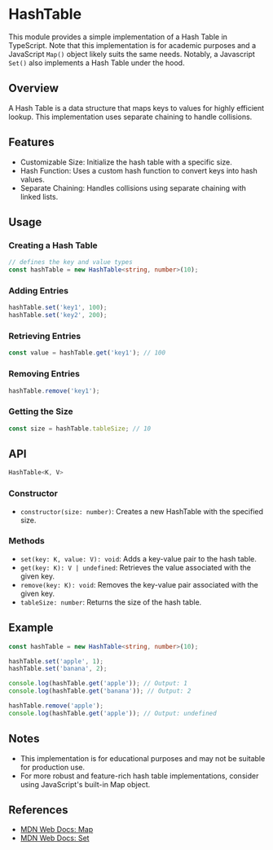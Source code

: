 # HashTable
This module provides a simple implementation of a Hash Table in TypeScript. Note that this implementation is for academic purposes and a JavaScript `Map()` object likely suits the same needs. Notably, a Javascript `Set()` also implements a Hash Table under the hood.

## Overview
A Hash Table is a data structure that maps keys to values for highly efficient lookup. This implementation uses separate chaining to handle collisions.

## Features
- Customizable Size: Initialize the hash table with a specific size.
- Hash Function: Uses a custom hash function to convert keys into hash values.
- Separate Chaining: Handles collisions using separate chaining with linked lists.

## Usage
### Creating a Hash Table
```typescript
// defines the key and value types
const hashTable = new HashTable<string, number>(10);
```

### Adding Entries
```typescript
hashTable.set('key1', 100);
hashTable.set('key2', 200);
```

### Retrieving Entries
```typescript
const value = hashTable.get('key1'); // 100
```

### Removing Entries
```typescript
hashTable.remove('key1');
```

### Getting the Size
```typescript
const size = hashTable.tableSize; // 10
```

## API
```typescript
HashTable<K, V>
```

### Constructor
- `constructor(size: number)`: Creates a new HashTable with the specified size.

### Methods
- `set(key: K, value: V): void`: Adds a key-value pair to the hash table.
- `get(key: K): V | undefined`: Retrieves the value associated with the given key.
- `remove(key: K): void`: Removes the key-value pair associated with the given key.
- `tableSize: number`: Returns the size of the hash table.

## Example
```typescript
const hashTable = new HashTable<string, number>(10);

hashTable.set('apple', 1);
hashTable.set('banana', 2);

console.log(hashTable.get('apple')); // Output: 1
console.log(hashTable.get('banana')); // Output: 2

hashTable.remove('apple');
console.log(hashTable.get('apple')); // Output: undefined
```

## Notes
- This implementation is for educational purposes and may not be suitable for production use.
- For more robust and feature-rich hash table implementations, consider using JavaScript's built-in Map object.

## References
- [MDN Web Docs: Map](https://developer.mozilla.org/en-US/docs/Web/JavaScript/Reference/Global_Objects/Map)
- [MDN Web Docs: Set](https://developer.mozilla.org/en-US/docs/Web/JavaScript/Reference/Global_Objects/Set)
